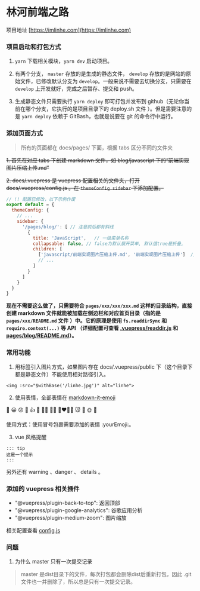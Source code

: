 # 林河前端之路

项目地址 [https://imlinhe.com](https://imlinhe.com)

### 项目启动和打包方式

1. `yarn` 下载相关模块，`yarn dev` 启动项目。

2. 有两个分支， `master` 存放的是生成的静态文件， `develop` 存放的是网站的原始文件，已修改默认分支为 `develop`。一般来说不需要去切换分支，只需要在 `develop` 上开发就好，完成之后暂存、提交和 push。

3. 生成静态文件只需要执行 `yarn deploy` 即可打包并发布到 github（无论你当前在哪个分支，它执行的是项目目录下的 deploy.sh 文件 ）。但是需要注意的是 `yarn deploy` 依赖于 GitBash，也就是说要在 git 的命令行中运行。

### 添加页面方式

> 所有的页面都在 docs/pages/ 下面，根据 tabs 区分不同的文件夹

~~1. 首先在对应 tabs 下创建 markdown 文件，如 blog/javascript 下的“前端实现图片压缩上传.md”~~

~~2. docs/.vuepress 是 vuepress 配置相关的文件夹，打开 docs/.vuepress/config.js 。在 `themeConfig.sidebar` 下添加配置。~~

  ``` js
  // !! 配置已修改，以下示例作废
  export default = {
    themeConfig: {
      // ...
      sidebar: {
        '/pages/blog/': [ // 注意前后都有斜线    
          {
            title: 'JavaScript',   // 一级菜单名称
            collapsable: false, // false为默认展开菜单, 默认值true是折叠,
            children: [
              ['javascript/前端实现图片压缩上传.md', '前端实现图片压缩上传']  // [跳转地址，侧边栏名称]
              // ...
            ]
          }
        ]
      }
    }
  }
```

**现在不需要这么做了，只需要符合 `pages/xxx/xxx/xxx.md` 这样的目录结构，直接创建 markdown 文件就能被加载在侧边栏和对应首页目录（指的是 `pages/xxx/README.md` 文件 ）中。它的原理是使用 `fs.readdirSync` 和 `require.context(...)` 等 API （详细配置可查看 [.vuepress/readdir.js](https://github.com/imlinhe/imlinhe.github.io/blob/develop/docs/.vuepress/readdir.js) 和 [pages/blog/README.md](https://github.com/imlinhe/imlinhe.github.io/blob/develop/docs/pages/blog/README.md)）。**

### 常用功能

1. 用标签引入图片方式，如果图片存在 docs/.vuepress/public 下（这个目录下都是静态文件）不能使用相对路径引入。

  ```
  <img :src="$withBase('/linhe.jpg')" alt="linhe">
  ```

2. 使用表情，全部表情在 [markdown-it-emoji](https://github.com/markdown-it/markdown-it-emoji/blob/master/lib/data/full.json)

  :100:
  :grinning:
  :pout:
  :pray:
  :+1:
  :selfie:
  :man_teacher:
  :ok_woman:
  :couplekiss_man_woman:
  :mouse:
  :pig:
  :sun_with_face:
  :eggplant:

使用方式：使用冒号包裹需要添加的表情 :yourEmoji:。

3. vue 风格提醒

  ```
  ::: tip
  这是一个提示
  :::
  ```

  另外还有 warning 、danger 、 details 。

### 添加的 vuepress 相关插件

- "@vuepress/plugin-back-to-top": 返回顶部
- "@vuepress/plugin-google-analytics": 谷歌应用分析
- "@vuepress/plugin-medium-zoom": 图片缩放

相关配置查看 [config.js](https://github.com/imlinhe/imlinhe.github.io/blob/develop/docs/.vuepress/config.js#L13)

### 问题

1. 为什么 master 只有一次提交记录

> master 是dist目录下的文件，每次打包都会删除dist后重新打包，因此 .git 文件也一并删除了，所以总是只有一次提交记录。
